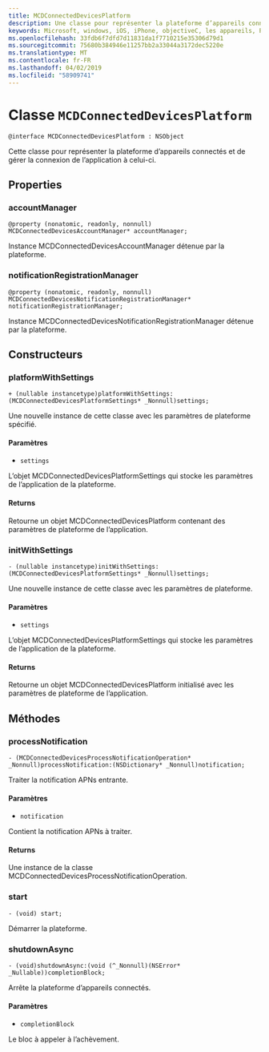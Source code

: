 ```yaml
---
title: MCDConnectedDevicesPlatform
description: Une classe pour représenter la plateforme d’appareils connectés et de gérer la connexion de l’application à celui-ci.
keywords: Microsoft, windows, iOS, iPhone, objectiveC, les appareils, Project Rome connectés
ms.openlocfilehash: 33fdb6f7dfd7d11831da1f7710215e35306d79d1
ms.sourcegitcommit: 75680b384946e11257bb2a33044a3172dec5220e
ms.translationtype: MT
ms.contentlocale: fr-FR
ms.lasthandoff: 04/02/2019
ms.locfileid: "58909741"
---
```

# <a name="class-mcdconnecteddevicesplatform"></a>Classe `MCDConnectedDevicesPlatform` 

```
@interface MCDConnectedDevicesPlatform : NSObject
```  
Cette classe pour représenter la plateforme d’appareils connectés et de gérer la connexion de l’application à celui-ci.

## <a name="properties"></a>Properties

### <a name="accountmanager"></a>accountManager
`@property (nonatomic, readonly, nonnull) MCDConnectedDevicesAccountManager* accountManager;`

Instance MCDConnectedDevicesAccountManager détenue par la plateforme.

### <a name="notificationregistrationmanager"></a>notificationRegistrationManager
`@property (nonatomic, readonly, nonnull) MCDConnectedDevicesNotificationRegistrationManager* notificationRegistrationManager;`

Instance MCDConnectedDevicesNotificationRegistrationManager détenue par la plateforme.

## <a name="constructors"></a>Constructeurs

### <a name="platformwithsettings"></a>platformWithSettings
`+ (nullable instancetype)platformWithSettings:(MCDConnectedDevicesPlatformSettings* _Nonnull)settings;`

Une nouvelle instance de cette classe avec les paramètres de plateforme spécifié.

#### <a name="parameters"></a>Paramètres 
* `settings` 

L’objet MCDConnectedDevicesPlatformSettings qui stocke les paramètres de l’application de la plateforme.

#### <a name="returns"></a>Returns

Retourne un objet MCDConnectedDevicesPlatform contenant des paramètres de plateforme de l’application.

### <a name="initwithsettings"></a>initWithSettings
`- (nullable instancetype)initWithSettings:(MCDConnectedDevicesPlatformSettings* _Nonnull)settings;`

Une nouvelle instance de cette classe avec les paramètres de plateforme.

#### <a name="parameters"></a>Paramètres 
* `settings` 

L’objet MCDConnectedDevicesPlatformSettings qui stocke les paramètres de l’application de la plateforme.

#### <a name="returns"></a>Returns

Retourne un objet MCDConnectedDevicesPlatform initialisé avec les paramètres de plateforme de l’application.

## <a name="methods"></a>Méthodes

### <a name="processnotification"></a>processNotification
`- (MCDConnectedDevicesProcessNotificationOperation* _Nonnull)processNotification:(NSDictionary* _Nonnull)notification;`

Traiter la notification APNs entrante.

#### <a name="parameters"></a>Paramètres 
* `notification` 

Contient la notification APNs à traiter.

#### <a name="returns"></a>Returns

Une instance de la classe MCDConnectedDevicesProcessNotificationOperation.

### <a name="start"></a>start
`- (void) start;`

Démarrer la plateforme.

### <a name="shutdownasync"></a>shutdownAsync
`- (void)shutdownAsync:(void (^_Nonnull)(NSError* _Nullable))completionBlock;`

Arrête la plateforme d’appareils connectés.

#### <a name="parameters"></a>Paramètres 
* `completionBlock` 

Le bloc à appeler à l’achèvement.